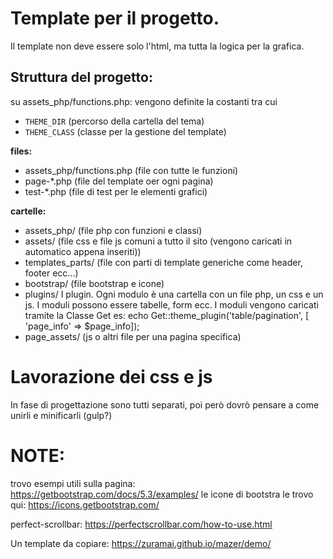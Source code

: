 # Template per il progetto.

Il template non deve essere solo l'html, ma tutta la logica per la grafica.

## Struttura del progetto:

su assets_php/functions.php: vengono definite la costanti tra cui
- `THEME_DIR` (percorso della cartella del tema)
- `THEME_CLASS` (classe per la gestione del template)


**files:**
- assets_php/functions.php (file con tutte le funzioni)
- page-*.php (file del template oer ogni pagina)
- test-*.php (file di test per le elementi grafici)

**cartelle:**
- assets_php/ (file php con funzioni e classi)
- assets/ (file css e file js comuni a tutto il sito (vengono caricati in automatico appena inseriti))
- templates_parts/ (file con parti di template generiche come header, footer ecc...)
- bootstrap/ (file bootstrap e icone)
- plugins/ I plugin. Ogni modulo è una cartella con un file php, un css e un js. I moduli possono essere tabelle, form ecc. I moduli vengono caricati tramite la Classe Get
es:   echo Get::theme_plugin('table/pagination', [ 'page_info' => $page_info]);
- page_assets/ (js o altri file per una pagina specifica)


# Lavorazione dei css e js
In fase di progettazione sono tutti separati, poi però dovrò pensare a come unirli e minificarli (gulp?)



# NOTE:
trovo esempi utili sulla pagina:
https://getbootstrap.com/docs/5.3/examples/
le icone di bootstra le trovo qui:
https://icons.getbootstrap.com/

perfect-scrollbar:
https://perfectscrollbar.com/how-to-use.html

Un template da copiare:
https://zuramai.github.io/mazer/demo/